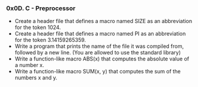 ### 0x0D. C - Preprocessor
* Create a header file that defines a macro named SIZE as an abbreviation for the token 1024.
* Create a header file that defines a macro named PI as an abbreviation for the token 3.14159265359.
* Write a program that prints the name of the file it was compiled from, followed by a new line. (You are allowed to use the standard library)
* Write a function-like macro ABS(x) that computes the absolute value of a number x.
* Write a function-like macro SUM(x, y) that computes the sum of the numbers x and y.

